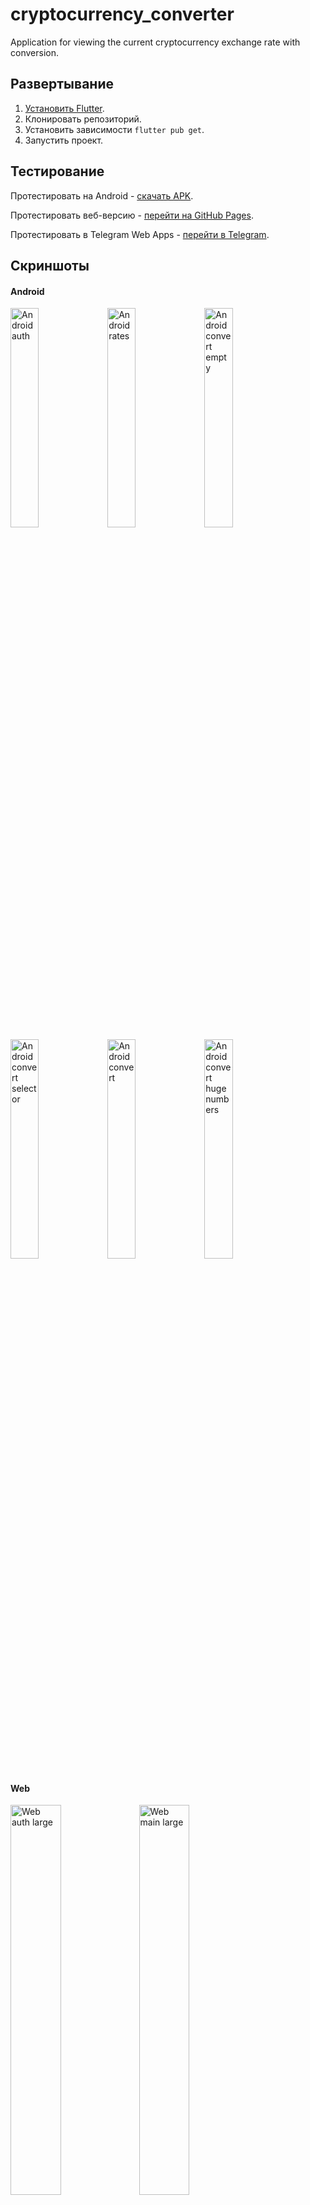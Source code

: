 # cryptocurrency_converter

Application for viewing the current cryptocurrency exchange rate with conversion.

## Развертывание
1. [Установить Flutter](https://docs.flutter.dev/get-started/install).
2. Клонировать репозиторий.
3. Установить зависимости `flutter pub get`.
4. Запустить проект.

## Тестирование

Протестировать на Android - [скачать APK](https://github.com/Strafe0/cryptocurrency_converter/releases/download/v0.0.1/converter_app.apk).

Протестировать веб-версию - [перейти на GitHub Pages](https://strafe0.github.io/cryptocurrency_converter/).

Протестировать в Telegram Web Apps - [перейти в Telegram](https://t.me/pp_crypto_converter_bot/converter_app).

## Скриншоты
#### Android
<img src="https://github.com/user-attachments/assets/242234f8-71a4-4deb-80ce-b226ce42d5cb" width=30% alt="Android auth">
<img src="https://github.com/user-attachments/assets/88f26d1f-632d-4098-849b-6e9fb84e07fd" width=30% alt="Android rates">
<img src="https://github.com/user-attachments/assets/1ba29fa2-78cf-44ba-b795-d93ad9e3cb93" width=30% alt="Android convert empty">
<img src="https://github.com/user-attachments/assets/7fba7623-0819-4803-8765-76c070224fe0" width=30% alt="Android convert selector">
<img src="https://github.com/user-attachments/assets/3cab9c60-c654-4171-832c-b94e7e44d788" width=30% alt="Android convert">
<img src="https://github.com/user-attachments/assets/60b6e129-8aa1-482a-8da1-b16a4dd889ae" width=30% alt="Android convert huge numbers">

#### Web
<img src="https://github.com/user-attachments/assets/06af8299-ea41-4eb5-bcaf-3bf8df9ad169" width=40% alt="Web auth large">
<img src="https://github.com/user-attachments/assets/53309f27-68be-43ac-b5f5-e6b5f0410b9f" width=40% alt="Web main large">

<img src="https://github.com/user-attachments/assets/bcff5591-d2b0-41ff-817c-e31c165fd8d3" width=30% alt="Web main medium">

#### PWA
<img src="https://github.com/user-attachments/assets/42be1dc4-e906-469d-a97d-5fe1525c6d28" width=30% alt="Mobile web">
<img src="https://github.com/user-attachments/assets/8b144ea7-9e54-467b-b893-8afdbfdf656b" width=30% alt="Mobile web install">
<img src="https://github.com/user-attachments/assets/c3161ff0-2396-40d1-b0cb-a6de747acd2b" width=30% alt="Mobile PWA">

#### Telegram Web App
<img src="https://github.com/user-attachments/assets/227b458e-dd52-41bf-b834-3db93450f040" width=30% alt="Telegram Web App">
